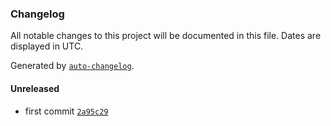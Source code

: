 ### Changelog

All notable changes to this project will be documented in this file. Dates are displayed in UTC.

Generated by [`auto-changelog`](https://github.com/CookPete/auto-changelog).

#### Unreleased

- first commit [`2a95c29`](https://github.com/estebanmino/changelog/commit/2a95c2975f27545b73a6571978a1cf1eae02515f)
